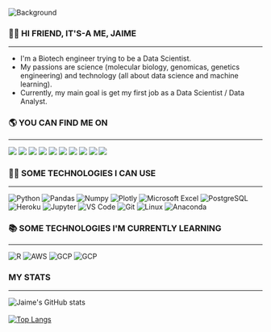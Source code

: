 ![Background](https://drive.google.com/uc?export=view&id=122fp2rscTMZTj4aLpkaPcg0i9F7lvLUk)

### 👋🏻 HI FRIEND, IT'S-A ME, JAIME
-----------------------------------------------------------------------------------------------------------------------------------------------------------------------

  - I'm a Biotech engineer trying to be a Data Scientist.
  - My passions are science (molecular biology, genomicas, genetics engineering) and technology (all about data science and machine learning). 
  - Currently, my main goal is get my first job as a Data Scientist / Data Analyst.

### 🌎 YOU CAN FIND ME ON
-----------------------------------------------------------------------------------------------------------------------------------------------------------------------

  [<img src="https://img.shields.io/badge/Twitter-1DA1F2?style=for-the-badge&logo=twitter&logoColor=white">](https://twitter.com/jaimefalconsoli)
  [<img src="https://img.shields.io/badge/LinkedIn-0077B5?style=for-the-badge&logo=linkedin&logoColor=white">](https://www.linkedin.com/in/jaimefalconsolis/)
  [<img src="https://img.shields.io/badge/Kaggle-20BEFF?style=for-the-badge&logo=Kaggle&logoColor=white">](https://www.kaggle.com/jaimefalconsolis)
  [<img src="https://img.shields.io/badge/Stack_Overflow-FE7A16?style=for-the-badge&logo=stack-overflow&logoColor=white">](https://stackoverflow.com/users/18505014/jaime-falc%c3%b3n-sol%c3%ads)
  [<img src="https://img.shields.io/badge/Instagram-E4405F?style=for-the-badge&logo=instagram&logoColor=white">](https://www.instagram.com/jaimefalconsolis/)
  [<img src="https://img.shields.io/badge/Platzi-98CA3F?style=for-the-badge&logo=Platzi&logoColor=white">](https://platzi.com/p/jaimefalconsolis)
  [<img src="https://img.shields.io/badge/Deepnote-3793EF?style=for-the-badge&logo=Deepnote&logoColor=white">](https://deepnote.com/@jaimefalconsolis)
  [<img src="https://img.shields.io/badge/DataCamp-03EF62?style=for-the-badge&logo=DataCamp&logoColor=white">](https://www.datacamp.com/profile/jaimefalconsolis)
  [<img src="https://img.shields.io/badge/Tableau-E97627?style=for-the-badge&logo=Tableau&logoColor=white">](https://public.tableau.com/app/profile/jaimefalconsolis)
  [<img src="https://img.shields.io/badge/freecodecamp-27273D?style=for-the-badge&logo=freecodecamp&logoColor=white">](https://www.freecodecamp.org/jaimefalconsolis)

### 👨‍💻 SOME TECHNOLOGIES I CAN USE
-----------------------------------------------------------------------------------------------------------------------------------------------------------------------

  ![Python](https://img.shields.io/badge/Python-FFD43B?style=for-the-badge&logo=python&logoColor=blue)
  ![Pandas](https://img.shields.io/badge/Pandas-2C2D72?style=for-the-badge&logo=pandas&logoColor=white)
  ![Numpy](https://img.shields.io/badge/Numpy-777BB4?style=for-the-badge&logo=numpy&logoColor=white)
  ![Plotly](https://img.shields.io/badge/Plotly-239120?style=for-the-badge&logo=plotly&logoColor=white)
  ![Microsoft Excel](https://img.shields.io/badge/Microsoft_Excel-217346?style=for-the-badge&logo=microsoft-excel&logoColor=white)
  ![PostgreSQL](https://img.shields.io/badge/PostgreSQL-316192?style=for-the-badge&logo=postgresql&logoColor=white)
  ![Heroku](https://img.shields.io/badge/Heroku-430098?style=for-the-badge&logo=heroku&logoColor=white)
  ![Jupyter](https://img.shields.io/badge/Jupyter-F37626?style=for-the-badge&logo=Jupyter&logoColor=white)
  ![VS Code](https://img.shields.io/badge/Visual_Studio_Code-0078D4?style=for-the-badge&logo=visual%20studio%20code&logoColor=white)
  ![Git](https://img.shields.io/badge/git-%23F05033.svg?style=for-the-badge&logo=git&logoColor=white)
  ![Linux](https://img.shields.io/badge/Linux-FCC624?style=for-the-badge&logo=linux&logoColor=black)
  ![Anaconda](https://img.shields.io/badge/Anaconda-%2344A833.svg?style=for-the-badge&logo=anaconda&logoColor=white)

### 📚 SOME TECHNOLOGIES I'M CURRENTLY LEARNING
-----------------------------------------------------------------------------------------------------------------------------------------------------------------------

  ![R](https://img.shields.io/badge/R-276DC3?style=for-the-badge&logo=R&logoColor=white)
  ![AWS](https://img.shields.io/badge/Amazon_AWS-FF9900?style=for-the-badge&logo=amazonaws&logoColor=white)
  ![GCP](https://img.shields.io/badge/GoogleCloud-4285F4?style=for-the-badge&logo=Google-Cloud&logoColor=white)
  ![GCP](https://img.shields.io/badge/PowerBI-F2C811?style=for-the-badge&logo=PowerBi&logoColor=white)
  
### MY STATS
-----------------------------------------------------------------------------------------------------------------------------------------------------------------------

  ![Jaime's GitHub stats](https://github-readme-stats.vercel.app/api?username=jaimefalconsolis&show_icons=true&theme=dark)<br/><br/>
  [![Top Langs](https://github-readme-stats.vercel.app/api/top-langs/?username=jaimefalconsolis&layout=compact)](https://github.com/jaimefalconsolis/github-readme-stats)

<!---
JaimeFalconSolis/JaimeFalconSolis is a ✨ special ✨ repository because its `README.md` (this file) appears on your GitHub profile.
You can click the Preview link to take a look at your changes.
--->
<!-- keep-green Sat Oct 18 23:19:06 UTC 2025 -->
